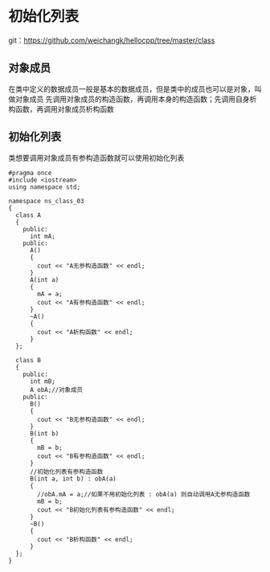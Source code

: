 # 初始化列表
git：https://github.com/weichangk/hellocpp/tree/master/class

## 对象成员
在类中定义的数据成员一般是基本的数据成员，但是类中的成员也可以是对象，叫做对象成员
先调用对象成员的构造函数，再调用本身的构造函数；先调用自身析构函数，再调用对象成员析构函数


## 初始化列表
类想要调用对象成员有参构造函数就可以使用初始化列表

```
#pragma once
#include <iostream>
using namespace std;

namespace ns_class_03
{
  class A
  {
    public:
      int mA;
    public:
      A()
      {
        cout << "A无参构造函数" << endl;
      }
      A(int a)
      {
        mA = a;
        cout << "A有参构造函数" << endl;
      }
      ~A()
      {
        cout << "A析构函数" << endl;
      }
  };

  class B
  {
    public:
      int mB;
      A obA;//对象成员
    public:
      B()
      {
        cout << "B无参构造函数" << endl;
      }
      B(int b)
      {
        mB = b;
        cout << "B有参构造函数" << endl;
      }
      //初始化列表有参构造函数
      B(int a, int b) : obA(a)
      {
        //obA.mA = a;//如果不用初始化列表 : obA(a) 则自动调用A无参构造函数
        mB = b;
        cout << "B初始化列表有参构造函数" << endl;
      }
      ~B()
      {
        cout << "B析构函数" << endl;
      }
  };
}

```
